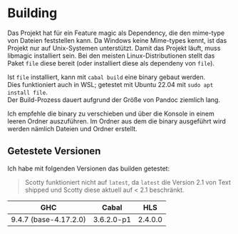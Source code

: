 # Building
Das Projekt hat für ein Feature magic als Dependency, die den mime-type von Dateien feststellen kann. Da Windows keine Mime-types kennt, ist das Projekt nur auf Unix-Systemen unterstützt.
Damit das Projekt läuft, muss libmagic installiert sein. Bei den meisten Linux-Distributionen stellt das Paket `file` diese bereit (oder installiert diese als dependeny von `file`).

Ist `file` installiert, kann mit `cabal build` eine binary gebaut werden.  
Dies funktioniert auch in WSL; getestet mit Ubuntu 22.04 mit `sudo apt install file`.  
Der Build-Prozess dauert aufgrund der Größe von Pandoc ziemlich lang.

Ich empfehle die binary zu verschieben und über die Konsole in einem leeren Ordner auszuführen.
Im Ordner aus dem die binary ausgeführt wird werden nämlich Dateien und Ordner erstellt.

## Getestete Versionen
Ich habe mit folgenden Versionen das builden getestet:
> Scotty funktioniert nicht auf `latest`, da `latest` die Version 2.1 von Text shipped und Scotty diese aktuell auf < 2.1 beschränkt.

|GHC|Cabal|HLS|
|--|--|--|
|9.4.7 (base-4.17.2.0)|3.6.2.0-p1|2.4.0.0|

